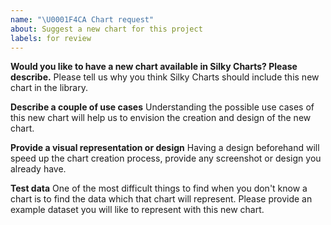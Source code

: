```yaml
---
name: "\U0001F4CA Chart request"
about: Suggest a new chart for this project
labels: for review
---
```


**Would you like to have a new chart available in Silky Charts? Please describe.**
Please tell us why you think Silky Charts should include this new chart in the library.

**Describe a couple of use cases**
Understanding the possible use cases of this new chart will help us to envision the creation and design of the new chart.

**Provide a visual representation or design**
Having a design beforehand will speed up the chart creation process, provide any screenshot or design you already have.

**Test data**
One of the most difficult things to find when you don't know a chart is to find the data which that chart will represent. Please provide an example dataset you will like to represent with this new chart.
